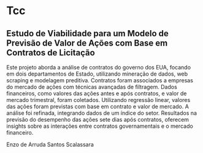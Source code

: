 # Tcc
## Estudo de Viabilidade para um Modelo de Previsão de Valor de Ações com Base em Contratos de Licitação

  Este projeto aborda a análise de contratos do governo dos EUA, focando em dois departamentos de Estado, utilizando mineração de dados, web scraping e modelagem preditiva. Contratos foram associados a empresas do mercado de ações com técnicas avançadas de filtragem. Dados financeiros, como valores das ações antes e após contratos, e valor de mercado trimestral, foram coletados. Utilizando regressão linear, valores das ações foram previstas com base em contrato e valor de mercado. A análise foi refinada, integrando dados de um índice do setor. Resultados na previsão do desempenho das ações sete dias após contratos, oferecem insights sobre as interações entre contratos governamentais e o mercado financeiro.

  Enzo de Arruda Santos Scalassara

